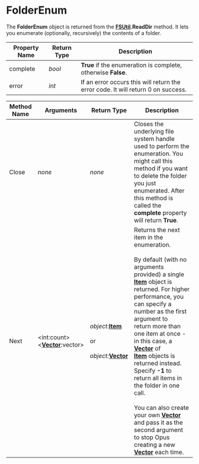 # FolderEnum

The **FolderEnum** object is returned from the **[FSUtil](fsutil.md).ReadDir** method. It lets you enumerate (optionally, recursively) the contents of a folder.

| Property Name | Return Type | Description |
| --- | --- | --- |
| complete | *bool* | **True** if the enumeration is complete, otherwise **False**. |
| error | *int* | If an error occurs this will return the error code. It will return 0 on success. |

| Method Name | **Arguments** | Return Type | Description |
| --- | --- | --- | --- |
| Close | *none* | *none* | Closes the underlying file system handle used to perform the enumeration. You might call this method if you want to delete the folder you just enumerated. After this method is called the **complete** property will return **True**. |
| Next | \<int:count\>  <br />\<**[Vector](vector.md)**:vector\> | *object:***[Item](item.md)** <br /><br />or<br /><br />*object:***[Vector](vector.md)** | Returns the next item in the enumeration.<br /><br />By default (with no arguments provided) a single **[Item](item.md)** object is returned. For higher performance, you can specify a number as the first argument to return more than one item at once - in this case, a **[Vector](vector.md)** of **[Item](item.md)** objects is returned instead. Specify **-1** to return all items in the folder in one call.<br /><br />You can also create your own **[Vector](vector.md)** and pass it as the second argument to stop Opus creating a new **[Vector](vector.md)** each time. |

